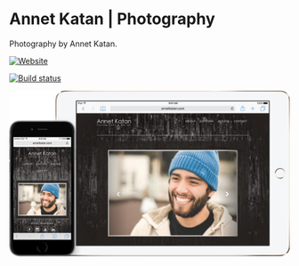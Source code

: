 # Annet Katan | Photography

Photography by Annet Katan.

[![Website](https://img.shields.io/website-up-down-green-red/http/shields.io.svg?maxAge=2592000)](http://annetkatan.com/)

[![Build status](https://ci.appveyor.com/api/projects/status/whq84wfs86j8bewa?svg=true)](https://ci.appveyor.com/project/OlegBurov/annetkatan-photography)

![](Example.jpg)
